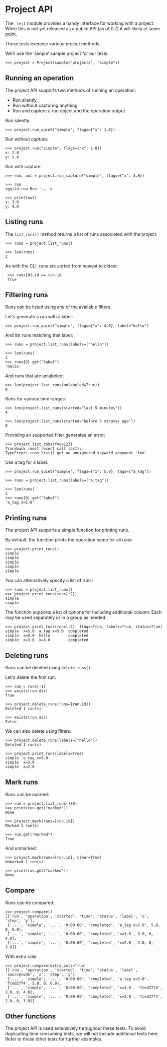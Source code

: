 # Project API

The `_test` module provides a handy interface for working with a
project. While this is not yet released as a public API (as of 0.7) it
will likely at some point.

These tests exercise various project methods.

We'll use the 'simple' sample project for our tests.

    >>> project = Project(sample("projects", "simple"))

## Running an operation

The project API supports two methods of running an operation:

 - Run silently
 - Run without capturing anything
 - Run and capture a run object and the operation output

Run silently:

    >>> project.run_quiet("simple", flags={"x": 1.0})

Run without capture:

    >>> project.run("simple", flags={"x": 2.0})
    x: 2.0
    y: 3.0

Run with capture:

    >>> run, out = project.run_capture("simple", flags={"x": 3.0})

    >>> run
    <guild.run.Run '...'>

    >>> print(out)
    x: 3.0
    y: 4.0

## Listing runs

The `list_runs()` method returns a list of runs associated with the
project.

    >>> runs = project.list_runs()

    >>> len(runs)
    3

 As with the CLI, runs are sorted from newest to oldest:

     >>> runs[0].id == run.id
     True

## Filtering runs

Runs can be listed using any of the available filters.

Let's generate a run with a label:

    >>> project.run_quiet("simple", flags={"x": 4.0}, label="hello")

And list runs matching that label:

    >>> runs = project.list_runs(labels=["hello"])

    >>> len(runs)
    1
    >>> runs[0].get("label")
    'hello'

And runs that are unlabeled:

    >>> len(project.list_runs(unlabeled=True))
    0

Runs for various time ranges:

    >>> len(project.list_runs(started="last 5 minutes"))
    4

    >>> len(project.list_runs(started="before 5 minutes ago"))
    0

Providing an supported filter generates an error:

    >>> project.list_runs(foo=123)
    Traceback (most recent call last):
    TypeError: runs_list() got an unexpected keyword argument 'foo'

Use a tag for a label.

    >>> project.run_quiet("simple", flags={"x": 5.0}, tags=["a_tag"])

    >>> runs = project.list_runs(labels=["a_tag"])

    >>> len(runs)
    1
    >>> runs[0].get("label")
    'a_tag x=5.0'

## Printing runs

The project API supports a simple function for printing runs.

By default, the function prints the operation name for all runs:

    >>> project.print_runs()
    simple
    simple
    simple
    simple
    simple

You can alternatively specify a list of runs:

    >>> runs = project.list_runs()
    >>> project.print_runs(runs[:2])
    simple
    simple

The function supports a list of options for including additional
column. Each may be used separately or in a group as needed.

    >>> project.print_runs(runs[:3], flags=True, labels=True, status=True)
    simple  x=5.0  a_tag x=5.0  completed
    simple  x=4.0  hello        completed
    simple  x=3.0  x=3.0        completed

## Deleting runs

Runs can be deleted using `delete_runs()`.

Let's delete the first run:

    >>> run = runs[-1]
    >>> exists(run.dir)
    True

    >>> project.delete_runs(runs=[run.id])
    Deleted 1 run(s)

    >>> exists(run.dir)
    False

We can also delete using filters.

    >>> project.delete_runs(labels=["hello"])
    Deleted 1 run(s)

    >>> project.print_runs(labels=True)
    simple  a_tag x=5.0
    simple  x=3.0
    simple  x=2.0

## Mark runs

Runs can be marked:

    >>> run = project.list_runs()[0]
    >>> print(run.get("marked"))
    None

    >>> project.mark(runs=[run.id])
    Marked 1 run(s)

    >>> run.get("marked")
    True

And unmarked:

    >>> project.mark(runs=[run.id], clear=True)
    Unmarked 1 run(s)

    >>> print(run.get("marked"))
    None

## Compare

Runs can be compared:

    >>> project.compare()
    [['run', 'operation', 'started', 'time', 'status', 'label', 'x', 'step', 'y'],
     ['...', 'simple', '...', '0:00:00', 'completed', 'a_tag x=5.0', 5.0, 0, 6.0],
     ['...', 'simple', '...', '0:00:00', 'completed', 'x=3.0', 3.0, 0, 4.0],
     ['...', 'simple', '...', '0:00:00', 'completed', 'x=2.0', 2.0, 0, 3.0]]

With extra cols:

    >>> project.compare(extra_cols=True)
    [['run', 'operation', 'started', 'time', 'status', 'label', 'sourcecode', 'x', 'step', 'y'],
     ['...', 'simple', '...', '0:00:00', 'completed', 'a_tag x=5.0', 'fced27f4', 5.0, 0, 6.0],
     ['...', 'simple', '...', '0:00:00', 'completed', 'x=3.0', 'fced27f4', 3.0, 0, 4.0],
     ['...', 'simple', '...', '0:00:00', 'completed', 'x=2.0', 'fced27f4', 2.0, 0, 3.0]]

## Other functions

The project API is used extensively throughout these tests. To avoid
duplicating time consuming tests, we will not include additional tests
here. Refer to those other tests for further examples.

